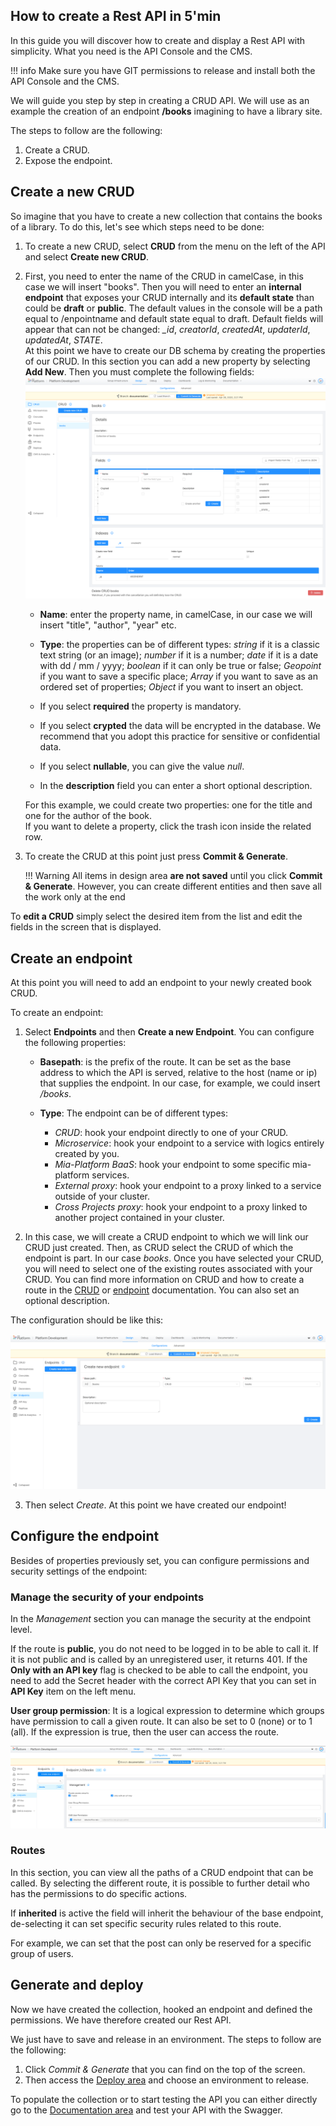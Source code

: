 ## How to create a Rest API in 5'min ##

In this guide you will discover how to create and display a Rest API with simplicity.
What you need is the API Console and the CMS.

!!! info
    Make sure you have GIT permissions to release and install both the API Console and the CMS.

We will guide you step by step in creating a CRUD API.
We will use as an example the creation of an endpoint **/books** imagining to have a library site.

The steps to follow are the following:

1. Create a CRUD.
2. Expose the endpoint.

## Create a new CRUD
So imagine that you have to create a new collection that contains the books of a library. To do this, let's see which steps need to be done:


1. To create a new CRUD, select **CRUD** from the menu on the left of the API and select **Create new CRUD**.

2. First, you need to enter the name of the CRUD in camelCase, in this case we will insert "books". Then you will need to enter an **internal endpoint** that exposes your CRUD internally and its **default state** than could be **draft** or **public**. The default values in the console will be a path equal to /enpointname and default state equal to draft. 
Default fields will appear that can not be changed: *_id*, *creatorId*, *createdAt*, *updaterId*, *updatedAt*, *_STATE_*.  
At this point we have to create our DB schema by creating the properties of our CRUD. In this section you can add a new property by selecting **Add New**. Then you must complete the following fields:    
  ![Crea-collezione-riga-titolo](img/create-CRUD-1.png)
    * **Name**: enter the property name, in camelCase, in our case we will insert "title", "author", "year" etc.

    * **Type**: the properties can be of different types: *string* if it is a classic text string (or an image); *number* if it is a number; *date* if it is a date with dd / mm / yyyy; *boolean* if it can only be true or false; *Geopoint* if you want to save a specific place; *Array* if you want to save as an ordered set of properties; *Object* if you want to insert an object.

    * If you select **required** the property is mandatory.

    * If you select **crypted** the data will be encrypted in the database. We recommend that you adopt this practice for sensitive or confidential data.

    * If you select **nullable**, you can give the value *null*.

    * In the **description** field you can enter a short optional description.

    For this example, we could create two properties: one for the title and one for the author of the book.  
    If you want to delete a property, click the trash icon inside the related row.

3. To create the CRUD at this point just press **Commit & Generate**.

    !!! Warning
        All items in design area **are not saved** until you click **Commit & Generate**. However, you can create different entities and then save all the work only at the end

To **edit a CRUD** simply select the desired item from the list and edit the fields in the screen that is displayed.

## Create an endpoint
At this point you will need to add an endpoint to your newly created book CRUD.

To create an endpoint:

1. Select **Endpoints** and then **Create a new Endpoint**. You can configure the following properties:

    - **Basepath**: is the prefix of the route. It can be set as the base address to which the API is served, relative to the host (name or ip) that supplies the endpoint. In our case, for example, we could insert */books*.

    - **Type**: The endpoint can be of different types:

        * *CRUD*: hook your endpoint directly to one of your CRUD.
        * *Microservice*: hook your endpoint to a service with logics entirely created by you.
        * *Mia-Platform BaaS*: hook your endpoint to some specific mia-platform services.
        * *External proxy*: hook your endpoint to a proxy linked to a service outside of your cluster.
        * *Cross Projects proxy*:  hook your endpoint to a proxy linked to another project contained in your cluster.

2. In this case, we will create a CRUD endpoint to which we will link our CRUD just created. Then, as CRUD select the CRUD of which the endpoint is part. In our case *books*. 
Once you have selected your CRUD, you will need to select one of the existing routes associated with your CRUD. You can find more information on CRUD and how to create a route in the [CRUD](crud_advanced.md) or [endpoint](endpoints.md) documentation. You can also set an optional description. 

The configuration should be like this:

![create-new-endpoint](img/qs-create-endpoint-1.png)

3. Then select *Create*.
At this point we have created our endpoint! 

## Configure the endpoint
Besides of properties previously set, you can configure permissions and security settings of the endpoint:
 
### Manage the security of your endpoints
In the *Management* section you can manage the security at the endpoint level. 

If the route is **public**, you do not need to be logged in to be able to call it. If it is not public and is called by an unregistered user, it returns 401.
If the **Only with an API key** flag is checked to be able to call the endpoint, you need to add the Secret header with the correct API Key that you can set in **API Key** item on the left menu.

**User group permission**: It is a logical expression to determine which groups have permission to call a given route. It can also be set to 0 (none) or to 1 (all). If the expression is true, then the user can access the route.

![secure_endpoint](img/qs-configure-endpoint-api-key.png)

### Routes
In this section, you can view all the paths of a CRUD endpoint that can be called. By selecting the different route, it is possible to further detail who has the permissions to do specific actions.

If **inherited** is active the field will inherit the behaviour of the base endpoint, de-selecting it can set specific security rules related to this route.

For example, we can set that the post can only be reserved for a specific group of users.

## Generate and deploy ##
Now we have created the collection, hooked an endpoint and defined the permissions.
We have therefore created our Rest API.

We just have to save and release in an environment. The steps to follow are the following:

1. Click *Commit & Generate* that you can find on the top of the screen.
2. Then access the [Deploy area](../../deploy/deploy.md) and choose an environment to release.

To populate the collection or to start testing the API you can either directly go to the [Documentation area](../../api-portal/api-documentations.md) and test your API with the Swagger.
